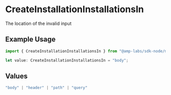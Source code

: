 # CreateInstallationInstallationsIn

The location of the invalid input

## Example Usage

```typescript
import { CreateInstallationInstallationsIn } from "@amp-labs/sdk-node/models/errors";

let value: CreateInstallationInstallationsIn = "body";
```

## Values

```typescript
"body" | "header" | "path" | "query"
```